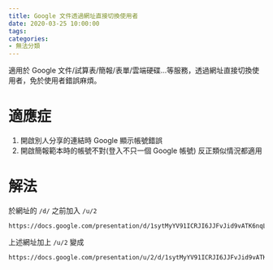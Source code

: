 ```yaml
---
title: Google 文件透過網址直接切換使用者
date: 2020-03-25 10:00:00
tags:
categories:
- 無法分類
---
```

適用於 Google 文件/試算表/簡報/表單/雲端硬碟...等服務，透過網址直接切換使用者，免於使用者錯誤麻煩。
<!--more-->
# 適應症
1. 開啟別人分享的連結時 Google 顯示帳號錯誤
2. 開啟簡報範本時的帳號不對(登入不只一個 Google 帳號)
反正類似情況都適用

# 解法
於網址的 `/d/` 之前加入 `/u/2`
```
https://docs.google.com/presentation/d/1sytMyYV91ICRJI6JJFvJid9vATK6nqLQ8a1lmSUemdw/template/preview
```

上述網址加上 `/u/2` 變成
```
https://docs.google.com/presentation/u/2/d/1sytMyYV91ICRJI6JJFvJid9vATK6nqLQ8a1lmSUemdw/template/preview
```